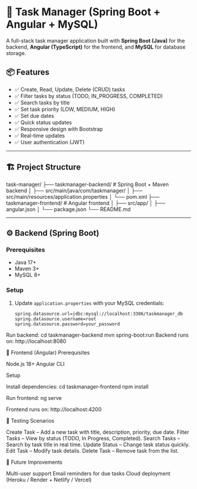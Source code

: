 # 📝 Task Manager (Spring Boot + Angular + MySQL)

A full-stack task manager application built with **Spring Boot (Java)** for the backend, **Angular (TypeScript)** for the frontend, and **MySQL** for database storage.  

## 📦 Features
- ✅ Create, Read, Update, Delete (CRUD) tasks  
- ✅ Filter tasks by status (TODO, IN_PROGRESS, COMPLETED)  
- ✅ Search tasks by title  
- ✅ Set task priority (LOW, MEDIUM, HIGH)  
- ✅ Set due dates  
- ✅ Quick status updates  
- ✅ Responsive design with Bootstrap  
- ✅ Real-time updates
- ✅ User authentication (JWT)

---

## 🏗️ Project Structure
task-manager/
├── taskmanager-backend/ # Spring Boot + Maven backend
│ ├── src/main/java/com/taskmanager/
│ ├── src/main/resources/application.properties
│ └── pom.xml
├── taskmanager-frontend/ # Angular frontend
│ ├── src/app/
│ ├── angular.json
│ └── package.json
└── README.md

---

## ⚙️ Backend (Spring Boot)
### Prerequisites
- Java 17+  
- Maven 3+  
- MySQL 8+  

### Setup
1. Update `application.properties` with your MySQL credentials:
   ```properties
   spring.datasource.url=jdbc:mysql://localhost:3306/taskmanager_db
   spring.datasource.username=root
   spring.datasource.password=your_password
   
Run backend:
cd taskmanager-backend
mvn spring-boot:run
Backend runs on: http://localhost:8080

🎨 Frontend (Angular)
Prerequisites

Node.js 18+
Angular CLI

Setup

Install dependencies:
cd taskmanager-frontend
npm install

Run frontend:
ng serve

Frontend runs on: http://localhost:4200

🧪 Testing Scenarios

Create Task – Add a new task with title, description, priority, due date.
Filter Tasks – View by status (TODO, In Progress, Completed).
Search Tasks – Search by task title in real time.
Update Status – Change task status quickly.
Edit Task – Modify task details.
Delete Task – Remove task from the list.

🚀 Future Improvements

Multi-user support
Email reminders for due tasks
Cloud deployment (Heroku / Render + Netlify / Vercel)


